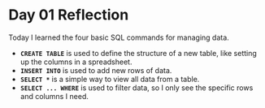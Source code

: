 # Day 01 Reflection

Today I learned the four basic SQL commands for managing data.

- **`CREATE TABLE`** is used to define the structure of a new table, like setting up the columns in a spreadsheet.
- **`INSERT INTO`** is used to add new rows of data.
- **`SELECT *`** is a simple way to view all data from a table.
- **`SELECT ... WHERE`** is used to filter data, so I only see the specific rows and columns I need.